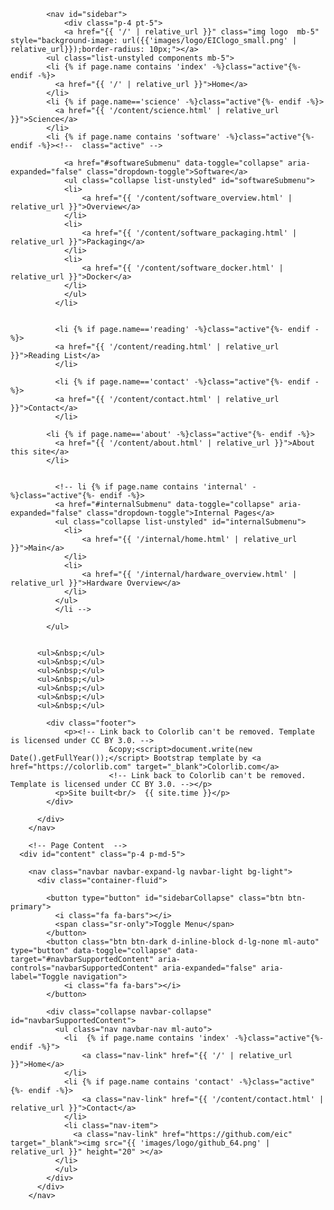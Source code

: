 			<nav id="sidebar">
				<div class="p-4 pt-5">
		  		<a href="{{ '/' | relative_url }}" class="img logo  mb-5" style="background-image: url({{'images/logo/EIClogo_small.png' | relative_url}});border-radius: 10px;"></a>
	        <ul class="list-unstyled components mb-5">
            <li {% if page.name contains 'index' -%}class="active"{%- endif -%}>
              <a href="{{ '/' | relative_url }}">Home</a>
            </li>
            <li {% if page.name=='science' -%}class="active"{%- endif -%}>
              <a href="{{ '/content/science.html' | relative_url }}">Science</a>
            </li>
            <li {% if page.name contains 'software' -%}class="active"{%- endif -%}><!--  class="active" -->

	            <a href="#softwareSubmenu" data-toggle="collapse" aria-expanded="false" class="dropdown-toggle">Software</a>
	            <ul class="collapse list-unstyled" id="softwareSubmenu">
                <li>
                    <a href="{{ '/content/software_overview.html' | relative_url }}">Overview</a>
                </li>
                <li>
                    <a href="{{ '/content/software_packaging.html' | relative_url }}">Packaging</a>
                </li>
                <li>
                    <a href="{{ '/content/software_docker.html' | relative_url }}">Docker</a>
                </li>
	            </ul>
	          </li>


	          <li {% if page.name=='reading' -%}class="active"{%- endif -%}>
              <a href="{{ '/content/reading.html' | relative_url }}">Reading List</a>
	          </li>

	          <li {% if page.name=='contact' -%}class="active"{%- endif -%}>
              <a href="{{ '/content/contact.html' | relative_url }}">Contact</a>
	          </li>

            <li {% if page.name=='about' -%}class="active"{%- endif -%}>
              <a href="{{ '/content/about.html' | relative_url }}">About this site</a>
            </li>


	          <!-- li {% if page.name contains 'internal' -%}class="active"{%- endif -%}>
              <a href="#internalSubmenu" data-toggle="collapse" aria-expanded="false" class="dropdown-toggle">Internal Pages</a>
              <ul class="collapse list-unstyled" id="internalSubmenu">
                <li>
                    <a href="{{ '/internal/home.html' | relative_url }}">Main</a>
                </li>
                <li>
                    <a href="{{ '/internal/hardware_overview.html' | relative_url }}">Hardware Overview</a>
                </li>
              </ul>
	          </li -->

	        </ul>
      

          <ul>&nbsp;</ul>
          <ul>&nbsp;</ul>
          <ul>&nbsp;</ul>
          <ul>&nbsp;</ul>
          <ul>&nbsp;</ul>
          <ul>&nbsp;</ul>
          <ul>&nbsp;</ul>

	        <div class="footer">
	        	<p><!-- Link back to Colorlib can't be removed. Template is licensed under CC BY 3.0. -->
						  &copy;<script>document.write(new Date().getFullYear());</script> Bootstrap template by <a href="https://colorlib.com" target="_blank">Colorlib.com</a>
						  <!-- Link back to Colorlib can't be removed. Template is licensed under CC BY 3.0. --></p>
              <p>Site built<br/>  {{ site.time }}</p>
	        </div>

	      </div>
    	</nav>

        <!-- Page Content  -->
      <div id="content" class="p-4 p-md-5">

        <nav class="navbar navbar-expand-lg navbar-light bg-light">
          <div class="container-fluid">

            <button type="button" id="sidebarCollapse" class="btn btn-primary">
              <i class="fa fa-bars"></i>
              <span class="sr-only">Toggle Menu</span>
            </button>
            <button class="btn btn-dark d-inline-block d-lg-none ml-auto" type="button" data-toggle="collapse" data-target="#navbarSupportedContent" aria-controls="navbarSupportedContent" aria-expanded="false" aria-label="Toggle navigation">
                <i class="fa fa-bars"></i>
            </button>

            <div class="collapse navbar-collapse" id="navbarSupportedContent">
              <ul class="nav navbar-nav ml-auto">
                <li  {% if page.name contains 'index' -%}class="active"{%- endif -%}">
                    <a class="nav-link" href="{{ '/' | relative_url }}">Home</a>
                </li>
                <li {% if page.name contains 'contact' -%}class="active"{%- endif -%}>
                    <a class="nav-link" href="{{ '/content/contact.html' | relative_url }}">Contact</a>
                </li>
                <li class="nav-item">
                  <a class="nav-link" href="https://github.com/eic" target="_blank"><img src="{{ 'images/logo/github_64.png' | relative_url }}" height="20" ></a>
              </li>
              </ul>
            </div>
          </div>
        </nav>
